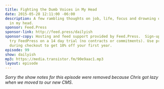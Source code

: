 ```yaml
---
title: Fighting the Dumb Voices in My Head
date: 2015-05-28 12:11:00 -06:00
description: A few rambling thoughts on job, life, focus and drowning out the voices
  in my head.
sponsor: Feed.Press
sponsor-link: http://feed.press/dailyish
sponsor-copy: Hosting and feed support provided by Feed.Press.  Sign-up today and
  try FeedPress on a 14 day trial (no contracts or commitments). Use promo code "dailyish"
  during checkout to get 10% off your first year.
episode: 99
show: dailyish
mp3: https://media.transistor.fm/90e9aac1.mp3
layout: episode
---
```


<em>Sorry the show notes for this episode were removed because Chris got lazy when we moved to our new CMS</em>.
